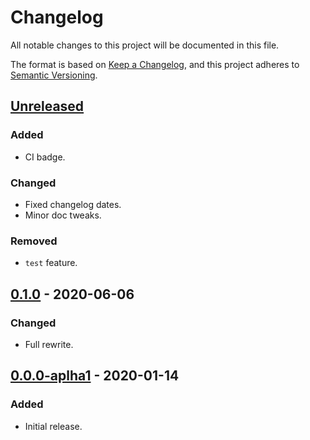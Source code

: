 # Changelog
All notable changes to this project will be documented in this file.

The format is based on [Keep a Changelog](https://keepachangelog.com/en/1.0.0/),
and this project adheres to [Semantic Versioning](https://semver.org/spec/v2.0.0.html).

## [Unreleased](https://github.com/Ratysz/yaks/compare/0.1.0..HEAD)
### Added
- CI badge.
### Changed
- Fixed changelog dates.
- Minor doc tweaks.
### Removed
- `test` feature.

## [0.1.0](https://github.com/Ratysz/yaks/compare/0.0.0-aplha1..0.1.0) - 2020-06-06
### Changed
- Full rewrite.

## [0.0.0-aplha1](https://github.com/Ratysz/yaks/releases/tag/0.0.0-aplha1) - 2020-01-14
### Added
- Initial release.